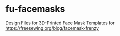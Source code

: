 # fu-facemasks
Design Files for 3D-Printed Face Mask Templates for https://freesewing.org/blog/facemask-frenzy
